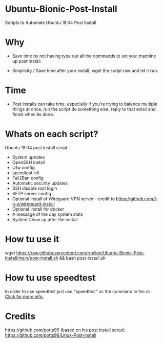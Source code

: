# Ubuntu-Bionic-Post-Install
Scripts to Automate Ubuntu 18.04 Post Install

# Why 
- Save time by not having type out all the commands to set yout machine up post install.

- Simplicity / Save time after your install, wget the script raw and let it run.

# Time
- Post installs can take time, especially if you're trying to balance multiple things at once, run the script do something else, reply to that email and finish when its done.

# Whats on each script?
Ubuntu 18.04 post install script

- System updates 
- OpenSSH install
- Ufw config
- speedtest-cli
- Fail2Ban config
- Automatic security updates
- SSH disable root login
- SFTP server config
- Optional install of Wireguard VPN server - credit to https://github.com/l-n-s/wireguard-install
- Optional install for docker
- A message of the day system stats
- System Clean up after the install

# How tu use it
wget https://raw.githubusercontent.com/rnellen/Ubuntu-Bionic-Post-Install/main/post-install.sh && bash post-install.sh

# How tu use speedtest
In order to use speedtest just use "speedtest" as the command in the cli.[ Click for more info.](https://github.com/sivel/speedtest-cli)

# Credits
https://github.com/potts99 (based on his post install script) https://github.com/potts99/Linux-Post-Install
